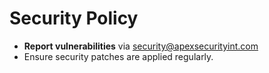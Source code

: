 # Security Policy

- **Report vulnerabilities** via [security@apexsecurityint.com](mailto:security@apexsecurityint.com)
- Ensure security patches are applied regularly.

